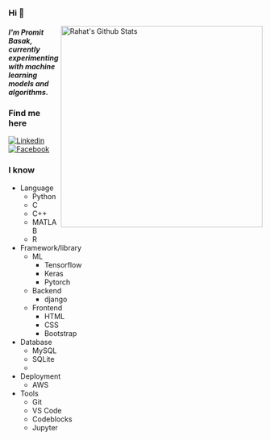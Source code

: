 ### Hi 👋

[<img align="right" width="400" src="https://github-readme-stats.vercel.app/api?username=promitbasak&&show_icons=true&theme=tokyonight&count_private=true" alt="Rahat's Github Stats"/>](https://github.com/promitbasak)

<!--
**promitbasak/promitbasak** is a ✨ _special_ ✨ repository because its `README.md` (this file) appears on your GitHub profile.

Here are some ideas to get you started:

- 🔭 I’m currently working on ...
- 🌱 I’m currently learning ...
- 👯 I’m looking to collaborate on ...
- 🤔 I’m looking for help with ...
- 💬 Ask me about ...
- 📫 How to reach me: ...
- 😄 Pronouns: ...
- ⚡ Fun fact: ...
-->

##### I'm **Promit Basak**, currently experimenting with machine learning models and algorithms.


### Find me here
[![Linkedin](https://img.shields.io/badge/Linkedin-blue)](https://www.linkedin.com/in/promitbasak)
[![Facebook](https://img.shields.io/badge/Facebook-brightgreen)](https://www.facebook.com/promitbasakjoy)

### I know

- Language
  - Python
  - C
  - C++
  - MATLAB
  - R 
- Framework/library
  - ML
    - Tensorflow
    - Keras
    - Pytorch
  - Backend
    - django
  - Frontend
    - HTML
    - CSS
    - Bootstrap
- Database
    - MySQL
    - SQLite
    - 
- Deployment
    - AWS
- Tools
  - Git
  - VS Code
  - Codeblocks
  - Jupyter
